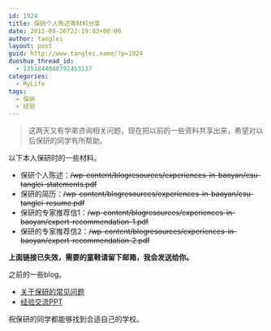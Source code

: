 ```yaml
---
id: 1924
title: 保研个人陈述等材料分享
date: 2012-08-26T22:19:03+00:00
author: tanglei
layout: post
guid: http://www.tanglei.name/?p=1924
duoshuo_thread_id:
  - 1351844048792453137
categories:
  - MyLife
tags:
  - 保研
  - 经验
---
```

> 这两天又有学弟咨询相关问题，现在把以前的一些资料共享出来，希望对以后保研的同学有所帮助。

以下本人保研时的一些材料。

- 保研个人陈述：<del>/wp-content/blogresources/experiences-in-baoyan/csu-tanglei-statements.pdf</del>
- 保研的简历：<del>/wp-content/blogresources/experiences-in-baoyan/csu-tanglei-resume.pdf</del>
- 保研的专家推荐信1：<del>/wp-content/blogresources/experiences-in-baoyan/expert-recommendation-1.pdf</del>
- 保研的专家推荐信2：<del>/wp-content/blogresources/experiences-in-baoyan/expert-recommendation-2.pdf</del>

**上面链接已失效，需要的童鞋请留下邮箱，我会发送给你。**
  
之前的一些blog。

- [关于保研的常见问题]("/blog/experience-in-baoyan.html")
- [经验交流PPT]("/blog/share-experience-of-postgraduate-interview.html")

祝保研的同学都能够找到合适自己的学校。

